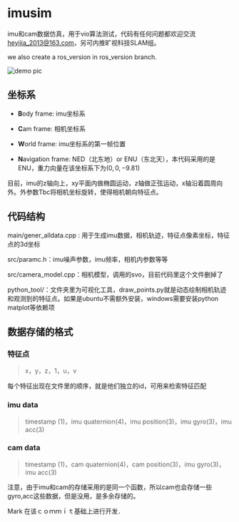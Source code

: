 # imusim
imu和cam数据仿真，用于vio算法测试，代码有任何问题都欢迎交流 heyijia_2013@163.com，另可内推旷视科技SLAM组。

we also create a ros_version in ros_version branch.

![demo pic](https://github.com/HeYijia/vio_data_simulation/blob/master/bin/demo.png?raw=true)

## 坐标系
- **B**ody frame: imu坐标系

- **C**am frame: 相机坐标系

- **W**orld frame: imu坐标系的第一帧位置

- **N**avigation frame: NED（北东地）or ENU（东北天），本代码采用的是ENU，重力向量在该坐标系下为$(0,0,-9.81)$

目前，imu的z轴向上，xy平面内做椭圆运动，z轴做正弦运动，x轴沿着圆周向外。外参数Tbc将相机坐标旋转，使得相机朝向特征点。

## 代码结构
main/gener_alldata.cpp : 用于生成imu数据，相机轨迹，特征点像素坐标，特征点的3d坐标

src/paramc.h：imu噪声参数，imu频率，相机内参数等等

src/camera_model.cpp：相机模型，调用的svo，目前代码里这个文件删掉了

python_tool/：文件夹里为可视化工具，draw_points.py就是动态绘制相机轨迹和观测到的特征点。如果是ubuntu不需额外安装，windows需要安装python matplot等依赖项

## 数据存储的格式
### 特征点
> x，y，z，1，u，v

每个特征出现在文件里的顺序，就是他们独立的id，可用来检索特征匹配

### imu data
> timestamp (1)，imu quaternion(4)，imu position(3)，imu gyro(3)，imu acc(3)

### cam data
> timestamp (1)，cam quaternion(4)，cam position(3)，imu gyro(3)，imu acc(3)

注意，由于imu和cam的存储采用的是同一个函数，所以cam也会存储一些gyro,acc这些数据，但是没用，是多余存储的。

Mark 在该ｃｏｍｍｉｔ基础上进行开发．